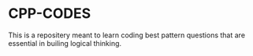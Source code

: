# CPP-CODES

This is a repositery meant to learn coding best pattern questions that are essential in builing logical thinking. 
